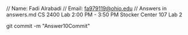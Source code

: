// Name: Fadi Alrabadi
// Email: fa979119@ohio.edu
// Answers in answers.md
CS 2400 
Lab 2:00 PM - 3:50 PM
Stocker Center 107
Lab 2

git commit -m "Answer10Commit"
